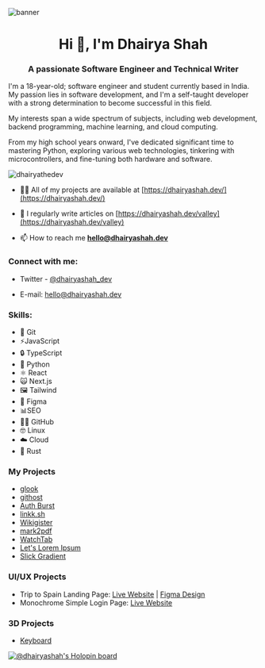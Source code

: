 ![banner](https://user-images.githubusercontent.com/65452005/158354356-2c44680a-9a2a-4606-9ae7-0b9e30e528dd.png)

<h1 align="center">Hi 👋, I'm Dhairya Shah</h1>
<h3 align="center">A passionate Software Engineer and Technical Writer</h3>

I'm a 18-year-old; software engineer and student currently based in India. My passion lies in software development, and I'm a self-taught developer with a strong determination to become successful in this field.

My interests span a wide spectrum of subjects, including web development, backend programming, machine learning, and cloud computing.

From my high school years onward, I've dedicated significant time to mastering Python, exploring various web technologies, tinkering with microcontrollers, and fine-tuning both hardware and software.


<p align="left"> <img src="https://komarev.com/ghpvc/?username=dhairyathedev&label=Profile%20views&color=0e75b6&style=flat" alt="dhairyathedev" /> </p>

- 👨‍💻 All of my projects are available at [https://dhairyashah.dev/](https://dhairyashah.dev/)

- 📝 I regularly write articles on [https://dhairyashah.dev/valley](https://dhairyashah.dev/valley)

- 📫 How to reach me **hello@dhairyashah.dev**

<h3 align="left">Connect with me:</h3>

- Twitter - [@dhairyashah_dev](https://twitter.com/dhairyashah_dev)

- E-mail: <a href="mailto:hello@dhairyashah.dev">hello@dhairyashah.dev</a>

<h3 align="left">Skills:</h3>

- 🐙 Git
- ⚡️JavaScript
- 🔒 TypeScript
- 🐍 Python
- ⚛️ React
- 🙀 Next.js
- 🖼️ Tailwind
- 🎨 Figma
- 📊SEO
- 👨‍💻 GitHub
- 🤓 Linux
- ☁️ Cloud
- 🤘 Rust

<!-- <h3 align="left">Support:</h3>
<p><a href="https://www.buymeacoffee.com/dhairyathedev"> <img align="left" src="https://cdn.buymeacoffee.com/buttons/v2/default-yellow.png" height="50" width="210" alt="dhairyathedev" /></a></p><br><br> -->

### My Projects

- [glook](https://glook.dhairyashah.dev/)
- [githost](https://githost.xyz)
- [Auth Burst](https://authburst.dhairyashah.dev/)
- [linkk.sh](https://linkk-sh.vercel.app/)
- [Wikigister](https://wikigister.vercel.app/)
- [mark2pdf](http://mark2pdf.vercel.app/)
- [WatchTab](http://watch-tab.now.sh/)
- [Let's Lorem Ipsum](https://letsloremipsum.vercel.app/)
- [Slick Gradient](http://slick-gradient.vercel.app/)

### UI/UX Projects
- Trip to Spain Landing Page: [Live Website](https://trip-to-spain-design.dhairyashah.dev/) | [Figma Design](https://www.figma.com/file/q5rbBbbrOjEs5pAEN88hzx/Landing-Page-1?type=design&node-id=0%3A1&mode=design&t=sQuvTmhuhQGItmyC-1)
- Monochrome Simple Login Page: [Live Website](http://login-page-monochrome.dhairyashah.dev/)
    

### 3D Projects
- [Keyboard](http://keyboard-spline.vercel.app)

[![@dhairyashah's Holopin board](https://holopin.io/api/user/board?user=dhairyashah)](https://holopin.io/@dhairyashah)

